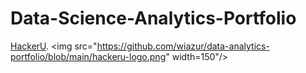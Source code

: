 # Data-Science-Analytics-Portfolio
[HackerU](https://hackerusa.com/). <img src="https://github.com/wiazur/data-analytics-portfolio/blob/main/hackeru-logo.png" width=150"/>
  
